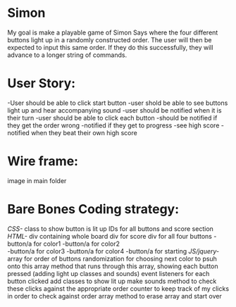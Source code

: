 # Simon

My goal is make a playable game of Simon Says where the four different buttons light up in a randomly constructed order. The user will then be expected to input this same order. If they do this successfully, they will advance to a longer string of commands. 

# User Story:
-User should be able to click start button
-user shold be able to see buttons light up and hear accompanying sound
-user should be notified when it is their turn
-user should be able to click each button 
  -should be notified if they get the order wrong
  -notified if they get to progress
-see high score
-notified when they beat their own high score

# Wire frame:
image in main folder

# Bare Bones Coding strategy:

  *CSS-*
    class to show button is lit up
    IDs for all buttons and score section
  *HTML-*
    div containing whole board
    div for score 
    div for all four buttons
      -button/a for color1
      -button/a for color2  
      -button/a for color3
      -button/a for color4
      -button/a for starting
  *JS/jquery-*
    array for order of buttons
    randomization for choosing next color to psuh onto this array
    method that runs through this array, showing each button pressed (adding light up classes and sounds)
    event listeners for each button clicked
      add classes to show lit up
      make sounds 
    method to check these clicks against the appropriate order
    counter to keep track of my clicks in order to check against order array
    method to erase array and start over

  
